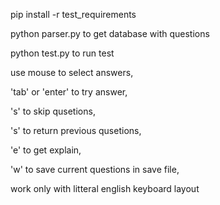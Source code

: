 pip install -r test_requirements  

python parser.py    to get database with questions

python test.py      to run test

use mouse to select answers,

'tab' or 'enter' to try answer, 

's' to skip qusetions, 

's' to return previous qusetions, 

'e' to get explain,

'w' to save current questions in save file,

work only with litteral english keyboard layout